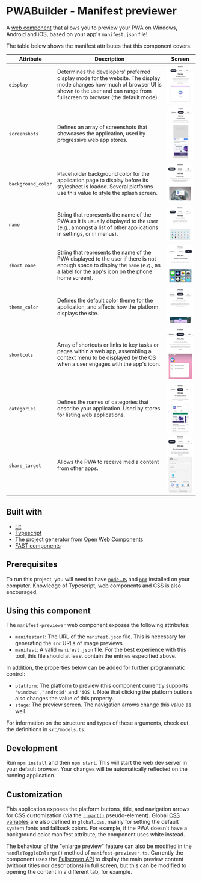 # PWABuilder - Manifest previewer
A [web component](https://developer.mozilla.org/en-US/docs/Web/Web_Components) that allows you to preview your PWA on Windows, Android and iOS, based on your app's `manifest.json` file!

The table below shows the manifest attributes that this component covers.

Attribute | Description | Screen
----------| ----------- |------- 
`display` | Determines the developers' preferred display mode for the website. The display mode changes how much of browser UI is shown to the user and can range from fullscreen to browser (the default mode). | ![Display](/assets/readme-images/display.png)
`screenshots` | Defines an array of screenshots that showcases the application, used by progressive web app stores. | ![Screenshots](/assets/readme-images/screenshots.png)
`background_color` | Placeholder background color for the application page to display before its stylesheet is loaded. Several platforms use this value to style the splash screen. | ![Background color](/assets/readme-images/backgroundcolor.png)
`name` | String that represents the name of the PWA as it is usually displayed to the user (e.g., amongst a list of other applications in settings, or in menus). | ![Name](/assets/readme-images/name.png)
`short_name` | String that represents the name of the PWA displayed to the user if there is not enough space to display the `name` (e.g., as a label for the app's icon on the phone home screen).| ![Short name](/assets/readme-images/shortname.png)
`theme_color` | Defines the default color theme for the application, and affects how the platform displays the site. | ![Theme color](/assets/readme-images/themecolor.png)
`shortcuts` | Array of shortcuts or links to key tasks or pages within a web app, assembling a context menu to be displayed by the OS when a user engages with the app's icon. | ![Shortcuts](/assets/readme-images/shortcuts.png)
`categories` | Defines the names of categories that describe your application. Used by stores for listing web applications. | ![Categories](/assets/readme-images/categories.png)
`share_target` | Allows the PWA to receive media content from other apps. | ![Share target](/assets/readme-images/sharetarget.png)

## Built with
- [Lit](https://lit.dev/)
- [Typescript](https://www.typescriptlang.org/)
- The project generator from [Open Web Components](https://open-wc.org/docs/development/generator/)
- [FAST components](https://www.fast.design/docs/introduction)

## Prerequisites
To run this project, you will need to have [`node.JS`](https://nodejs.org/en/) and [`npm`](https://docs.npmjs.com/getting-started) installed on your computer. Knowledge of Typescript, web components and CSS is also encouraged. 

## Using this component
The `manifest-previewer` web component exposes the following attributes:
- `manifesturl`: The URL of the `manifest.json` file. This is necessary for generating the `src` URLs of image previews.
- `manifest`: A valid `manifest.json` file. For the best experience with this tool, this file should at least contain the entries especified above.

In addition, the properties below can be added for further programmatic control:
- `platform`: The platform to preview (this component currently supports `'windows'`, `'android'` and `'iOS'`). Note that clicking the platform buttons also changes the value of this property.
- `stage`: The preview screen. The navigation arrows change this value as well. 

For information on the structure and types of these arguments, check out the definitions in `src/models.ts`.

## Development
Run `npm install` and then `npm start`. This will start the web dev server in your default browser. Your changes will be automatically reflected on the running application.

## Customization
This application exposes the platform buttons, title, and navigation arrows for CSS customization (via the [`::part()`](https://developer.mozilla.org/en-US/docs/Web/CSS/::part) pseudo-element). Global [CSS variables](https://developer.mozilla.org/en-US/docs/Web/CSS/Using_CSS_custom_properties) are also defined in `global.css`, mainly for setting the default system fonts and fallback colors. For example, if the PWA doesn't have a background color manifest attribute, the component uses white instead.

The behaviour of the "enlarge preview" feature can also be modified in the `handleToggleEnlarge()` method of `manifest-previewer.ts`. Currently the component uses the [Fullscreen API](https://developer.mozilla.org/en-US/docs/Web/API/Fullscreen_API) to display the main preview content (without titles nor descriptions) in full screen, but this can be modified to opening the content in a different tab, for example.
